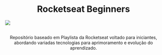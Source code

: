 <h1 align="center"> Rocketseat Beginners</h1>
<img align="center" src="https://ik.imagekit.io/Nscmnt/logo_4ITnwNUnB.svg"> </br></br>
<p align="center"> Repositório baseado em Playlista da Rocketseat voltado para iniciantes, abordando variadas tecnologias para aprimoramento e evolução do aprendizado.</p>
